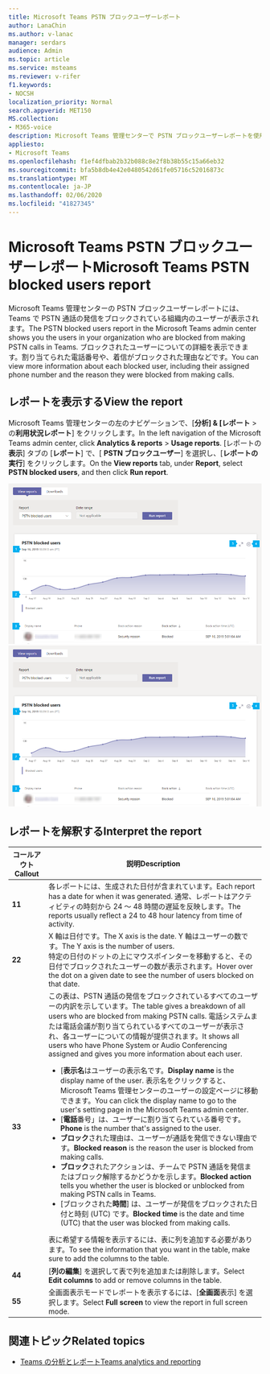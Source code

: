 ```yaml
---
title: Microsoft Teams PSTN ブロックユーザーレポート
author: LanaChin
ms.author: v-lanac
manager: serdars
audience: Admin
ms.topic: article
ms.service: msteams
ms.reviewer: v-rifer
f1.keywords:
- NOCSH
localization_priority: Normal
search.appverid: MET150
MS.collection:
- M365-voice
description: Microsoft Teams 管理センターで PSTN ブロックユーザーレポートを使用して、PSTN 通話の発信をブロックされている組織内の Teams ユーザーの概要を理解する方法について説明します。
appliesto:
- Microsoft Teams
ms.openlocfilehash: f1ef4dfbab2b32b088c8e2f8b38b55c15a66eb32
ms.sourcegitcommit: bfa5b8db4e42e0480542d61fe05716c52016873c
ms.translationtype: MT
ms.contentlocale: ja-JP
ms.lasthandoff: 02/06/2020
ms.locfileid: "41827345"
---
```

# <a name="microsoft-teams-pstn-blocked-users-report"></a><span data-ttu-id="bd871-103">Microsoft Teams PSTN ブロックユーザーレポート</span><span class="sxs-lookup"><span data-stu-id="bd871-103">Microsoft Teams PSTN blocked users report</span></span>

<span data-ttu-id="bd871-104">Microsoft Teams 管理センターの PSTN ブロックユーザーレポートには、Teams で PSTN 通話の発信をブロックされている組織内のユーザーが表示されます。</span><span class="sxs-lookup"><span data-stu-id="bd871-104">The PSTN blocked users report in the Microsoft Teams admin center shows you the users in your organization who are blocked from making PSTN calls in Teams.</span></span> <span data-ttu-id="bd871-105">ブロックされたユーザーについての詳細を表示できます。割り当てられた電話番号や、着信がブロックされた理由などです。</span><span class="sxs-lookup"><span data-stu-id="bd871-105">You can view more information about each blocked user, including their assigned phone number and the reason they were blocked from making calls.</span></span>

## <a name="view-the-report"></a><span data-ttu-id="bd871-106">レポートを表示する</span><span class="sxs-lookup"><span data-stu-id="bd871-106">View the report</span></span>

<span data-ttu-id="bd871-107">Microsoft Teams 管理センターの左のナビゲーションで、[**分析] & [レポート** > の**利用状況レポート**] をクリックします。</span><span class="sxs-lookup"><span data-stu-id="bd871-107">In the left navigation of the Microsoft Teams admin center, click **Analytics & reports** > **Usage reports**.</span></span> <span data-ttu-id="bd871-108">[レポートの**表示**] タブの [**レポート**] で、[ **PSTN ブロックユーザー**] を選択し、[**レポートの実行**] をクリックします。</span><span class="sxs-lookup"><span data-stu-id="bd871-108">On the **View reports** tab, under **Report**, select **PSTN blocked users**, and then click **Run report**.</span></span>

<span data-ttu-id="bd871-109">![管理センターの PSTN ブロックユーザーレポートレポートのスクリーンショット](../media/teams-reports-pstn-blocked-users-with-callouts.png "番号付き吹き出しが含まれる Microsoft Teams 管理センターの PSTN ブロックユーザーレポートのスクリーンショット")</span><span class="sxs-lookup"><span data-stu-id="bd871-109">![Screenshot of the PSTN blocked users report report in the admin center](../media/teams-reports-pstn-blocked-users-with-callouts.png "Screenshot of the PSTN blocked users report in the Microsoft Teams admin center with numbered callouts")</span></span>

## <a name="interpret-the-report"></a><span data-ttu-id="bd871-110">レポートを解釈する</span><span class="sxs-lookup"><span data-stu-id="bd871-110">Interpret the report</span></span>

|<span data-ttu-id="bd871-111">コールアウト</span><span class="sxs-lookup"><span data-stu-id="bd871-111">Callout</span></span> |<span data-ttu-id="bd871-112">説明</span><span class="sxs-lookup"><span data-stu-id="bd871-112">Description</span></span>  |
|--------|-------------|
|<span data-ttu-id="bd871-113">**1**</span><span class="sxs-lookup"><span data-stu-id="bd871-113">**1**</span></span>   |<span data-ttu-id="bd871-114">各レポートには、生成された日付が含まれています。</span><span class="sxs-lookup"><span data-stu-id="bd871-114">Each report has a date for when it was generated.</span></span> <span data-ttu-id="bd871-115">通常、レポートはアクティビティの時刻から 24 ～ 48 時間の遅延を反映します。</span><span class="sxs-lookup"><span data-stu-id="bd871-115">The reports usually reflect a 24 to 48 hour latency from time of activity.</span></span> |
|<span data-ttu-id="bd871-116">**2**</span><span class="sxs-lookup"><span data-stu-id="bd871-116">**2**</span></span>   |<span data-ttu-id="bd871-117">X 軸は日付です。</span><span class="sxs-lookup"><span data-stu-id="bd871-117">The X axis is the date.</span></span> <span data-ttu-id="bd871-118">Y 軸はユーザーの数です。</span><span class="sxs-lookup"><span data-stu-id="bd871-118">The Y axis is the number of users.</span></span> <br><span data-ttu-id="bd871-119">特定の日付のドットの上にマウスポインターを移動すると、その日付でブロックされたユーザーの数が表示されます。</span><span class="sxs-lookup"><span data-stu-id="bd871-119">Hover over the dot on a given date to see the number of users blocked on that date.</span></span> |
|<span data-ttu-id="bd871-120">**3**</span><span class="sxs-lookup"><span data-stu-id="bd871-120">**3**</span></span>   |<span data-ttu-id="bd871-121">この表は、PSTN 通話の発信をブロックされているすべてのユーザーの内訳を示しています。</span><span class="sxs-lookup"><span data-stu-id="bd871-121">The table gives a breakdown of all users who are blocked from making PSTN calls.</span></span>  <span data-ttu-id="bd871-122">電話システムまたは電話会議が割り当てられているすべてのユーザーが表示され、各ユーザーについての情報が提供されます。</span><span class="sxs-lookup"><span data-stu-id="bd871-122">It shows all users who have Phone System or Audio Conferencing assigned and gives you more information about each user.</span></span> <ul><li><span data-ttu-id="bd871-123">[**表示名**はユーザーの表示名です。</span><span class="sxs-lookup"><span data-stu-id="bd871-123">**Display name** is the display name of the user.</span></span> <span data-ttu-id="bd871-124">表示名をクリックすると、Microsoft Teams 管理センターのユーザーの設定ページに移動できます。</span><span class="sxs-lookup"><span data-stu-id="bd871-124">You can click the display name to go to the user's setting page in the Microsoft Teams admin center.</span></span> </li> <li><span data-ttu-id="bd871-125">[**電話**番号」は、ユーザーに割り当てられている番号です。</span><span class="sxs-lookup"><span data-stu-id="bd871-125">**Phone** is the number that's assigned to the user.</span></span></li> <li><span data-ttu-id="bd871-126">**ブロック**された理由は、ユーザーが通話を発信できない理由です。</span><span class="sxs-lookup"><span data-stu-id="bd871-126">**Blocked reason** is the reason the user is blocked from making calls.</span></span></li><li><span data-ttu-id="bd871-127">**ブロック**されたアクションは、チームで PSTN 通話を発信またはブロック解除するかどうかを示します。</span><span class="sxs-lookup"><span data-stu-id="bd871-127">**Blocked action**  tells you whether the user is blocked or unblocked from making PSTN calls in Teams.</span></span></li> <li><span data-ttu-id="bd871-128">[ブロックされた**時間**] は、ユーザーが発信をブロックされた日付と時刻 (UTC) です。</span><span class="sxs-lookup"><span data-stu-id="bd871-128">**Blocked time** is the date and time (UTC) that the user was blocked from making calls.</span></span></li></li> </ul><span data-ttu-id="bd871-129">表に希望する情報を表示するには、表に列を追加する必要があります。</span><span class="sxs-lookup"><span data-stu-id="bd871-129">To see the information that you want in the table, make sure to add the columns to the table.</span></span> |
|<span data-ttu-id="bd871-130">**4**</span><span class="sxs-lookup"><span data-stu-id="bd871-130">**4**</span></span>   |<span data-ttu-id="bd871-131">[**列の編集**] を選択して表で列を追加または削除します。</span><span class="sxs-lookup"><span data-stu-id="bd871-131">Select **Edit columns** to add or remove columns in the table.</span></span>|
|<span data-ttu-id="bd871-132">**5**</span><span class="sxs-lookup"><span data-stu-id="bd871-132">**5**</span></span>   |<span data-ttu-id="bd871-133">全画面表示モードでレポートを表示するには、[**全画面**表示] を選択します。</span><span class="sxs-lookup"><span data-stu-id="bd871-133">Select **Full screen** to view the report in full screen mode.</span></span>|

## <a name="related-topics"></a><span data-ttu-id="bd871-134">関連トピック</span><span class="sxs-lookup"><span data-stu-id="bd871-134">Related topics</span></span>

- [<span data-ttu-id="bd871-135">Teams の分析とレポート</span><span class="sxs-lookup"><span data-stu-id="bd871-135">Teams analytics and reporting</span></span>](teams-reporting-reference.md)